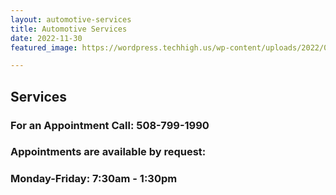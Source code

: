 ```yaml
---
layout: automotive-services
title: Automotive Services
date: 2022-11-30
featured_image: https://wordpress.techhigh.us/wp-content/uploads/2022/04/chad-kirchoff-xe-e69j6-Ds-unsplash-1.jpg

---
```


## Services

### For an Appointment Call: 508-799-1990

### Appointments are available by request:
### Monday-Friday: 7:30am - 1:30pm 
